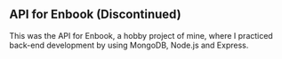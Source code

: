 ## API for Enbook (Discontinued)

This was the API for Enbook, a hobby project of mine, where I practiced back-end development by using MongoDB, Node.js and Express.
